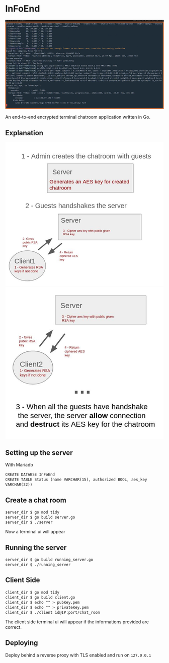 # InFoEnd

![Alt Text](demo.gif)

An end-to-end encrypted terminal chatroom application written in Go. 

## Explanation

![Alt Text](doc1.jpg)
![Alt Text2](doc2B.jpg)


## Setting up the server

With Mariadb

```
CREATE DATABSE InFoEnd
CREATE TABLE Status (name VARCHAR(15), authorized BOOL, aes_key VARCHAR(32))
```

## Create a chat room

```
server_dir $ go mod tidy
server_dir $ go build server.go
server_dir $ ./server
```

Now a terminal ui will appear

## Running the server

```
server_dir $ go build running_server.go
server_dir $ ./running_server
```

## Client Side

```
client_dir $ go mod tidy
client_dir $ go build client.go
client_dir $ echo "" > pubKey.pem
client_dir $ echo "" > privateKey.pem
client_dir $ ./client id@IP:port/chat_room
```

The client side terminal ui will appear if the informations provided are correct.

## Deploying

Deploy behind a reverse proxy with TLS enabled and run on `127.0.0.1`


